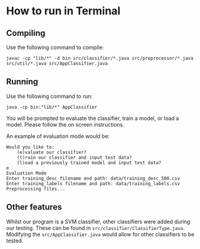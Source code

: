 # How to run in Terminal

## Compiling

Use the following command to compile:

```
javac -cp "lib/*" -d bin src/classifier/*.java src/preprocessor/*.java src/util/*.java src/AppClassifier.java
```

## Running

Use the following command to run:

```
java -cp bin:"lib/*" AppClassifier
```

You will be prompted to evaluate the classifier, train a model, or load a model. Please follow the on screen instructions.

An example of evaluation mode would be:

```
Would you like to:
    (e)valuate our classifier?
    (t)rain our classifier and input test data?
    (l)oad a previously trained model and input test data?
e
Evaluation Mode
Enter training_desc filename and path: data/training_desc_500.csv
Enter training_labels filename and path: data/training_labels.csv
Preprocessing files...
```

## Other features

Whilst our program is a SVM classifier, other classifiers were added during our testing. These can be found in `src/classifier/ClassifierType.java`. Modifying the `src/AppClassifier.java` would allow for other classifiers to be tested.